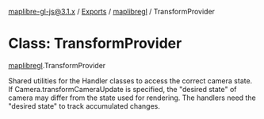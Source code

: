 [maplibre-gl-js@3.1.x](../README.md) / [Exports](../modules.md) / [maplibregl](../modules/maplibregl.md) / TransformProvider

# Class: TransformProvider

[maplibregl](../modules/maplibregl.md).TransformProvider

Shared utilities for the Handler classes to access the correct camera state.
If Camera.transformCameraUpdate is specified, the "desired state" of camera may differ from the state used for rendering.
The handlers need the "desired state" to track accumulated changes.
